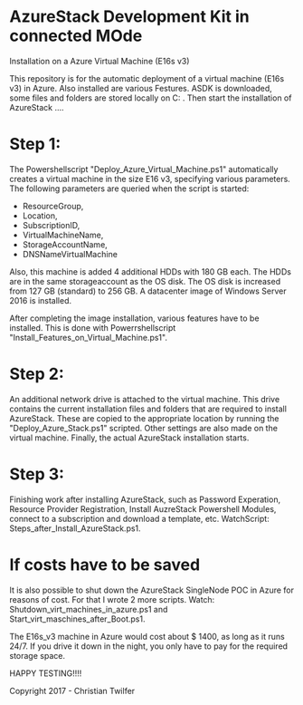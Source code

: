 # AzureStack Development Kit in connected MOde
Installation on a Azure Virtual Machine (E16s v3)

This repository is for the automatic deployment of a virtual machine (E16s v3) in Azure. Also installed are various Festures. ASDK is downloaded, some files and folders are stored locally on C: \. Then start the installation of AzureStack ....

# Step 1:
The Powershellscript "Deploy_Azure_Virtual_Machine.ps1" automatically creates a virtual machine in the size E16 v3, specifying various parameters.
The following parameters are queried when the script is started:

 - ResourceGroup, 
 - Location, 
 - SubscriptionID, 
 - VirtualMachineName, 
 - StorageAccountName,
 - DNSNameVirtualMachine

Also, this machine is added 4 additional HDDs with 180 GB each. The HDDs are in the same storageaccount as the OS disk.
The OS disk is increased from 127 GB (standard) to 256 GB.
A datacenter image of Windows Server 2016 is installed.


After completing the image installation, various features have to be installed. This is done with Powerrshellscript "Install_Features_on_Virtual_Machine.ps1".

# Step 2:
An additional network drive is attached to the virtual machine. This drive contains the current installation files and folders that are required to install AzureStack. These are copied to the appropriate location by running the "Deploy_Azure_Stack.ps1" scripted. Other settings are also made on the virtual machine. Finally, the actual AzureStack installation starts.

# Step 3:
Finishing work after installing AzureStack, such as Password Experation, Resource Provider Registration, Install AuzreStack Powershell Modules, connect to a subscription and download a template, etc. WatchScript: Steps_after_Install_AzureStack.ps1.

# If costs have to be saved
It is also possible to shut down the AzureStack SingleNode POC in Azure for reasons of cost. For that I wrote 2 more scripts. Watch: Shutdown_virt_machines_in_azure.ps1 and Start_virt_maschines_after_Boot.ps1.

The E16s_v3 machine in Azure would cost about $ 1400, as long as it runs 24/7. If you drive it down in the night, you only have to pay for the required storage space.


HAPPY TESTING!!!!

Copyright 2017 - Christian Twilfer
